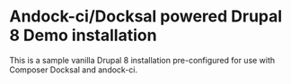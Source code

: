 # Andock-ci/Docksal powered Drupal 8 Demo installation

This is a sample vanilla Drupal 8 installation pre-configured for use with Composer Docksal and andock-ci.

